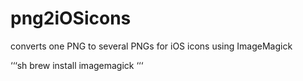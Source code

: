 # png2iOSicons
converts one PNG to several PNGs for iOS icons using ImageMagick

‘‘‘sh
brew install imagemagick
‘‘‘
